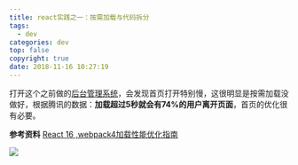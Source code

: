 ```yaml
---
title: react实践之一：按需加载与代码拆分
tags:
  - dev
categories: dev
top: false
copyright: true
date: 2018-11-16 10:27:19
---
```

打开这个之前做的[后台管理系统](http://www.zhyjor.com:9000/cms/index.html)，会发现首页打开特别慢，这很明显是按需加载没做好，根据腾讯的数据：**加载超过5秒就会有74%的用户离开页面**，首页的优化很有必要。
<!--more-->

**参考资料**
[React 16 ,webpack4加载性能优化指南](https://blog.csdn.net/sinat_17775997/article/details/81699437)

![](http://oankigr4l.bkt.clouddn.com/wexin.png)